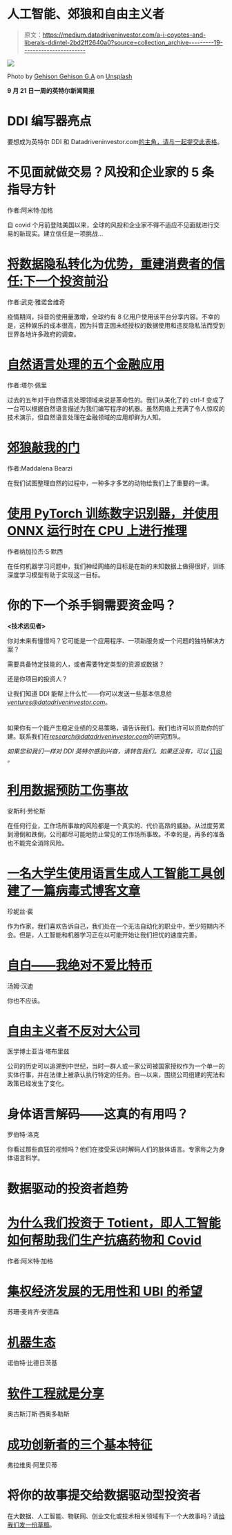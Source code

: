 # 人工智能、郊狼和自由主义者

> 原文：<https://medium.datadriveninvestor.com/a-i-coyotes-and-liberals-ddintel-2bd2ff2640a0?source=collection_archive---------19----------------------->

![](img/c59ed064b96cce497bb115dbb1535ed5.png)

Photo by [Gehison Gehison G.A](https://unsplash.com/@gehison?utm_source=medium&utm_medium=referral) on [Unsplash](https://unsplash.com?utm_source=medium&utm_medium=referral)

**9 月 21 日一周的英特尔新闻简报**

# DDI 编写器亮点

要想成为英特尔 DDI 和 Datadriveninvestor.com[的主角，请与](https://www.datadriveninvestor.com/)[一起提交此表格](https://datadriveninvestor.com/mainsubmission)。

# 不见面就做交易？风投和企业家的 5 条指导方针

作者:阿米特·加格

自 covid 个月前登陆美国以来，全球的风投和企业家不得不适应不见面就进行交易的新现实。建立信任是一项挑战…

# [将数据隐私转化为优势，重建消费者的信任:下一个投资前沿](https://www.datadriveninvestor.com/2020/09/18/turn-data-privacy-to-your-advantage-and-rebuild-consumers-trust-the-next-investment-frontier/)

作者:武克·雅诺舍维奇

疫情期间，抖音的使用量激增，全球约有 8 亿用户使用该平台分享内容。不幸的是，这种娱乐的成本很高，因为抖音正因未经授权的数据使用和违反隐私法而受到世界各地许多政府的调查。

# [自然语言处理的五个金融应用](https://www.datadriveninvestor.com/2020/09/17/five-financial-applications-of-natural-language-processing/)

作者:塔尔·佩里

过去的五年对于自然语言处理领域来说是革命性的。我们从美化了的 ctrl-f 变成了一台可以根据自然语言描述为我们编写程序的机器。虽然网络上充满了令人惊叹的技术演示，但自然语言处理在金融领域的应用却鲜为人知。

# [郊狼敲我的门](https://www.datadriveninvestor.com/2020/09/17/coyote-knocking-at-my-door/)

作者:Maddalena Bearzi

在我们试图整理自然的过程中，一种多才多艺的动物给我们上了重要的一课。

# [使用 PyTorch 训练数字识别器，并使用 ONNX 运行时在 CPU 上进行推理](https://www.datadriveninvestor.com/2020/09/16/training-a-digit-recognizer-using-pytorch-and-inferencing-on-cpu-with-onnx-runtime/)

作者纳加拉杰·S·默西

在任何机器学习问题中，我们神经网络的目标是在新的未知数据上做得很好，训练深度学习模型有助于实现这一目标。

# 你的下一个杀手锏需要资金吗？

**<技术远见者>**

你对未来有憧憬吗？它可能是一个应用程序、一项新服务或一个问题的独特解决方案？

需要具备特定技能的人，或者需要特定类型的资源或数据？

还是你项目的投资人？

让我们知道 DDI 能帮上什么忙——你可以发送一些基本信息给*ventures@datadriveninvestor.com*。

# <trading algo="" wizards=""></trading>

如果你有一个能产生稳定业绩的交易策略，请告诉我们。我们也许可以资助你的扩建。联系我们在*research@datadriveninvestor.com*的研究团队。

*如果您和我们一样对 DDI 英特尔感到兴奋，请转告我们。如果还没有，可以* [订阅](https://data-driven-investor.ck.page/a258e80d70) *。*

# [**利用数据预防工伤事故**](https://www.datadriveninvestor.com/2020/09/16/using-data-to-prevent-workplace-accidents/)

安斯利·劳伦斯

在任何行业，工作场所事故的风险都是一个真实的、代价高昂的威胁。从过度劳累到滑倒和跌倒，公司都尽可能地防止常见的工作场所事故。不幸的是，再多的准备也不能完全消除风险。

# [一名大学生使用语言生成人工智能工具创建了一篇病毒式博客文章](https://www.datadriveninvestor.com/2020/09/15/a-college-student-used-a-language-generating-ai-tool-to-create-a-viral-blog-post/)

珍妮丝·裴

作为作家，我们喜欢告诉自己，我们处在一个无法自动化的职业中，至少短期内不会。但是，人工智能和机器学习正在以可能开始让我们担忧的速度完善。

# [自白——我绝对不爱比特币](https://www.datadriveninvestor.com/2020/09/15/confessions-i-absolutely-dont-love-bitcoin/)

汤姆·汉迪

你也不应该。

# [自由主义者不反对大公司](https://www.datadriveninvestor.com/2020/09/14/liberals-are-not-against-big-corporations/)

医学博士亚当·塔布里兹

公司的历史可以追溯到中世纪，当时一群人或一家公司被国家授权作为一个单一的实体行事，并在法律上被承认执行特定的任务。自—以来，围绕公司组建的宪法和政策已经发生了变化。

# 身体语言解码——这真的有用吗？

罗伯特·洛克

你看过那些疯狂的视频吗？他们在接受采访时解码人们的肢体语言。专家称之为身体语言科学。

# 数据驱动的投资者趋势

# [为什么我们投资于 Totient，即人工智能如何帮助我们生产抗癌药物和 Covid](https://www.datadriveninvestor.com/2020/09/13/why-we-invested-in-totient-aka-how-ai-can-help-us-produce-drugs-against-cancer-and-covid/)

作者:阿米特·加格

# [集权经济发展的无用性和 UBI 的希望](https://www.datadriveninvestor.com/2020/09/11/the-uselessness-of-centralized-economic-development-and-the-hope-of-ubi/)

苏珊·麦肯齐·安德森

# [机器生态](https://www.datadriveninvestor.com/2020/09/11/machine-ecology/)

诺伯特·比德日茨基

# [软件工程就是分享](https://www.datadriveninvestor.com/2020/09/11/software-engineering-is-all-about-sharing/)

奥古斯汀斯·西奥多勒斯

# [成功创新者的三个基本特征](https://www.datadriveninvestor.com/2020/09/10/the-three-essential-traits-of-successful-innovators/)

弗拉维奥·阿里贝蒂

# 将你的故事提交给数据驱动型投资者

在大数据、人工智能、物联网、创业文化或技术相关领域有下一个大故事吗？请[给我们发一份草稿](https://datadriveninvestor.com/mainsubmission)。